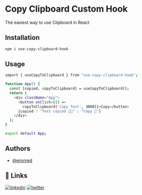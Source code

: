 
# Copy Clipboard Custom Hook

The easiest way to use Clipboard in React

## Installation
```bash
npm i use-copy-clipboard-hook

```
## Usage

```bash
import { useCopyToClipboard } from "use-copy-clipboard-hook";

function App() {
  const [copied, copyToClipboard] = useCopyToClipboard();
  return (
    <div className="App">
      <button onClick={() =>
        copyToClipboard('Copy Text', 3000)}>Copy</button>
      {copied ? "Text copied 🥳🥳" : "Copy 🤖"}
    </div>
  );
}

export default App;

```
    



## Authors

- [@eronred](https://www.github.com/eronred)


## 🔗 Links
[![linkedin](https://img.shields.io/badge/linkedin-0A66C2?style=for-the-badge&logo=linkedin&logoColor=white)](https://www.linkedin.com/eronred)
[![twitter](https://img.shields.io/badge/twitter-1DA1F2?style=for-the-badge&logo=twitter&logoColor=white)](https://twitter.com/imeronn)

